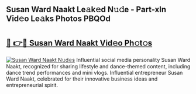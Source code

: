 ## Susan Ward Naakt Le𝚊k𝚎d N𝚞𝚍e - Part-xln Vid𝚎o Le𝚊ks Photos PBQOd

# <h2><a href="http://fb9vq7.evod.top/?m=Susan+Ward+Naakt">🔗 👉🔴 Susan Ward Naakt Vid𝚎o Ph𝚘t𝚘s</a></h2>

[![Susan Ward Naakt N𝚞d𝚎s](https://i.imgur.com/8V9OHl7.gif)](http://fb9vq7.evod.top/?m=Susan+Ward+Naakt)
Influential social media personality Susan Ward Naakt, recognized for sharing lifestyle and dance-themed content, including dance trend performances and mini vlogs. Influential entrepreneur Susan Ward Naakt, celebrated for their innovative business ideas and entrepreneurial spirit. 
